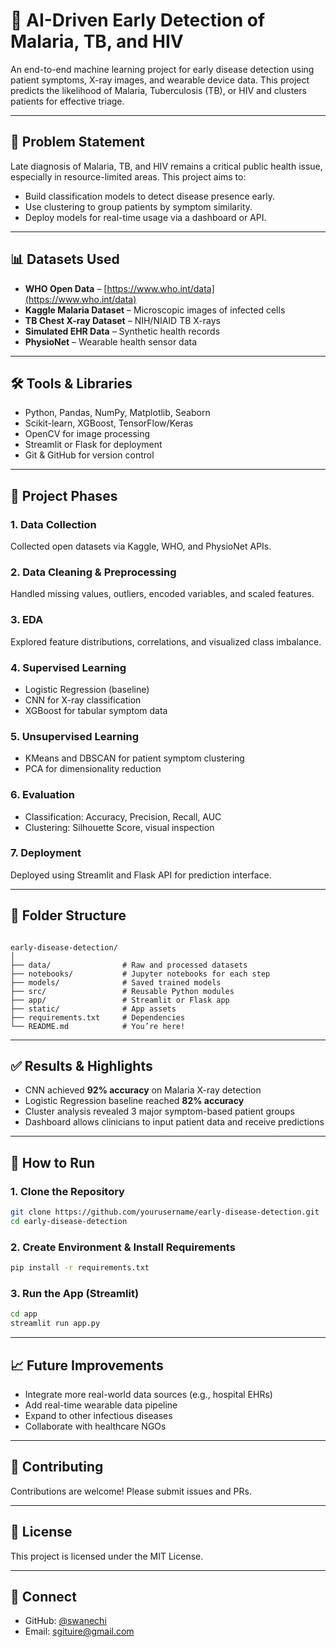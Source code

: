 # 🏥 AI-Driven Early Detection of Malaria, TB, and HIV

An end-to-end machine learning project for early disease detection using patient symptoms, X-ray images, and wearable device data. This project predicts the likelihood of Malaria, Tuberculosis (TB), or HIV and clusters patients for effective triage.

---

## 📌 Problem Statement

Late diagnosis of Malaria, TB, and HIV remains a critical public health issue, especially in resource-limited areas. This project aims to:

- Build classification models to detect disease presence early.
- Use clustering to group patients by symptom similarity.
- Deploy models for real-time usage via a dashboard or API.

---

## 📊 Datasets Used

- **WHO Open Data** – [https://www.who.int/data](https://www.who.int/data)
- **Kaggle Malaria Dataset** – Microscopic images of infected cells
- **TB Chest X-ray Dataset** – NIH/NIAID TB X-rays
- **Simulated EHR Data** – Synthetic health records
- **PhysioNet** – Wearable health sensor data

---

## 🛠️ Tools & Libraries

- Python, Pandas, NumPy, Matplotlib, Seaborn
- Scikit-learn, XGBoost, TensorFlow/Keras
- OpenCV for image processing
- Streamlit or Flask for deployment
- Git & GitHub for version control

---

## 🚀 Project Phases

### 1. Data Collection
Collected open datasets via Kaggle, WHO, and PhysioNet APIs.

### 2. Data Cleaning & Preprocessing
Handled missing values, outliers, encoded variables, and scaled features.

### 3. EDA
Explored feature distributions, correlations, and visualized class imbalance.

### 4. Supervised Learning
- Logistic Regression (baseline)
- CNN for X-ray classification
- XGBoost for tabular symptom data

### 5. Unsupervised Learning
- KMeans and DBSCAN for patient symptom clustering
- PCA for dimensionality reduction

### 6. Evaluation
- Classification: Accuracy, Precision, Recall, AUC
- Clustering: Silhouette Score, visual inspection

### 7. Deployment
Deployed using Streamlit and Flask API for prediction interface.

---

## 📂 Folder Structure

```

early-disease-detection/
│
├── data/                # Raw and processed datasets
├── notebooks/           # Jupyter notebooks for each step
├── models/              # Saved trained models
├── src/                 # Reusable Python modules
├── app/                 # Streamlit or Flask app
├── static/              # App assets
├── requirements.txt     # Dependencies
└── README.md            # You’re here!

````

---

## ✅ Results & Highlights

- CNN achieved **92% accuracy** on Malaria X-ray detection
- Logistic Regression baseline reached **82% accuracy**
- Cluster analysis revealed 3 major symptom-based patient groups
- Dashboard allows clinicians to input patient data and receive predictions

---

## 📌 How to Run

### 1. Clone the Repository
```bash
git clone https://github.com/yourusername/early-disease-detection.git
cd early-disease-detection
````

### 2. Create Environment & Install Requirements

```bash
pip install -r requirements.txt
```

### 3. Run the App (Streamlit)

```bash
cd app
streamlit run app.py
```

---

## 📈 Future Improvements

* Integrate more real-world data sources (e.g., hospital EHRs)
* Add real-time wearable data pipeline
* Expand to other infectious diseases
* Collaborate with healthcare NGOs

---

## 🤝 Contributing

Contributions are welcome! Please submit issues and PRs.

---

## 📜 License

This project is licensed under the MIT License.

---

## 🔗 Connect

* GitHub: [@swanechi](https://github.com/swangechi)
* Email: [sgituire@gmail.com](mailto:sgituire@gmail.com)


